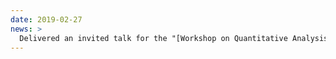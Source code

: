 ```yaml
---
date: 2019-02-27
news: >
  Delivered an invited talk for the "[Workshop on Quantitative Analysis and the Digital Turn in Historical Studies](http://www.fields.utoronto.ca/activities/18-19/historial-studies)," at the Fields Institute for Mathematical Studies in Toronto.
---
```

